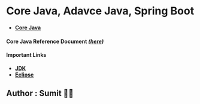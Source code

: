 # Core Java, Adavce Java, Spring Boot

* **[Core Java](https://github.com/snjava/FSD-20012022/tree/main/code/corejava)**
#### Core Java Reference Document _([here](https://github.com/snjava/FSD-20012022/blob/main/docs/CoreJava.docx))_


#### Important Links

* **[JDK](https://www.oracle.com/java/technologies/downloads/)**
* **[Eclipse](https://www.eclipse.org/downloads/packages/release/2021-09/r)**

## Author : Sumit :technologist: